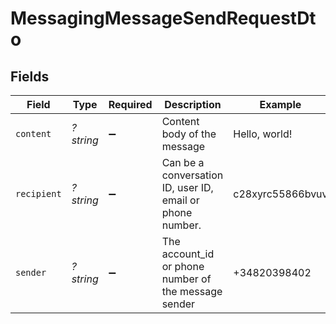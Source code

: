 # MessagingMessageSendRequestDto


## Fields

| Field                                                     | Type                                                      | Required                                                  | Description                                               | Example                                                   |
| --------------------------------------------------------- | --------------------------------------------------------- | --------------------------------------------------------- | --------------------------------------------------------- | --------------------------------------------------------- |
| `content`                                                 | *?string*                                                 | :heavy_minus_sign:                                        | Content body of the message                               | Hello, world!                                             |
| `recipient`                                               | *?string*                                                 | :heavy_minus_sign:                                        | Can be a conversation ID, user ID, email or phone number. | c28xyrc55866bvuv                                          |
| `sender`                                                  | *?string*                                                 | :heavy_minus_sign:                                        | The account_id or phone number of the message sender      | +34820398402                                              |
